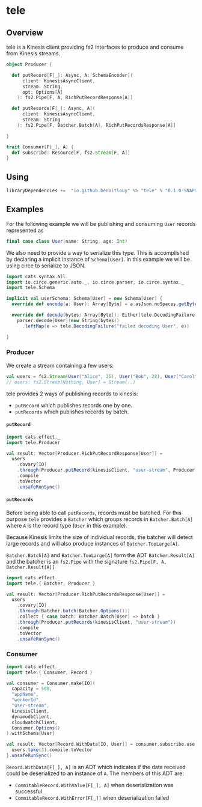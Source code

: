 # tele

## Overview

tele is a Kinesis client providing fs2 interfaces to produce and consume from Kinesis streams.

```scala
object Producer {

  def putRecord[F[_]: Async, A: SchemaEncoder](
      client: KinesisAsyncClient,
      stream: String,
      opt: Options[A]
    ): fs2.Pipe[F, A, RichPutRecordResponse[A]]

  def putRecords[F[_]: Async, A](
      client: KinesisAsyncClient,
      stream: String
    ): fs2.Pipe[F, Batcher.Batch[A], RichPutRecordsResponse[A]]

}

trait Consumer[F[_], A] {
  def subscribe: Resource[F, fs2.Stream[F, A]]
}
```

## Using

```scala
libraryDependencies +=  "io.github.benoitlouy" %% "tele" % "0.1.0-SNAPSHOT"
```

## Examples

For the following example we will be publishing and consuming `User` records 
represented as


```scala
final case class User(name: String, age: Int)
```


We also need to provide a way to serialize this type. This is accomplished by 
declaring a implicit instance of `Schema[User]`. In this example we will be 
using circe to serialize to JSON.

```scala
import cats.syntax.all._
import io.circe.generic.auto._, io.circe.parser, io.circe.syntax._
import tele.Schema

implicit val userSchema: Schema[User] = new Schema[User] {
  override def encode(a: User): Array[Byte] = a.asJson.noSpaces.getBytes()

  override def decode(bytes: Array[Byte]): Either[tele.DecodingFailure, User] =
    parser.decode[User](new String(bytes))
      .leftMap(e => tele.DecodingFailure("failed decoding User", e))

}
```

### Producer
We create a stream containing a few users:
```scala
val users = fs2.Stream(User("Alice", 35), User("Bob", 28), User("Carol", 24))
// users: fs2.Stream[Nothing, User] = Stream(..)
```

tele provides 2 ways of publishing records to kinesis:
  - `putRecord` which publishes records one by one.
  - `putRecords` which publishes records by batch.

#### `putRecord`
```scala
import cats.effect._
import tele.Producer

val result: Vector[Producer.RichPutRecordResponse[User]] =
  users
    .covary[IO]
    .through(Producer.putRecord(kinesisClient, "user-stream", Producer.Options()))
    .compile
    .toVector
    .unsafeRunSync()
```

#### `putRecords`
Before being able to call `putRecords`, records must be batched. For this purpose
`tele` provides a `Batcher` which groups records in `Batcher.Batch[A]`
where `A` is the record type (`User` in this example).

Because Kinesis limits the size of individual records, the batcher will detect
large records and will also produce instances of `Batcher.TooLarge[A]`.

`Batcher.Batch[A]` and `Batcher.TooLarge[A]` form the ADT `Batcher.Result[A]`
and the batcher is an `fs2.Pipe` with the signature
`fs2.Pipe[F, A, Batcher.Result[A]]`

```scala
import cats.effect._
import tele.{ Batcher, Producer }

val result: Vector[Producer.RichPutRecordsResponse[User]] =
  users
    .covary[IO]
    .through(Batcher.batch(Batcher.Options()))
    .collect { case batch: Batcher.Batch[User] => batch }
    .through(Producer.putRecords(kinesisClient, "user-stream"))
    .compile
    .toVector
    .unsafeRunSync()
```

### Consumer

```scala
import cats.effect._
import tele.{ Consumer, Record }

val consumer = Consumer.make[IO](
  capacity = 500,
  "appName",
  "workerId",
  "user-stream",
  kinesisClient,
  dynamodbClient,
  cloudwatchClient,
  Consumer.Options()
).withSchema[User]

val result: Vector[Record.WithData[IO, User]] = consumer.subscribe.use { users =>
  users.take(3).compile.toVector
}.unsafeRunSync()
```

`Record.WithData[F[_], A]` is an ADT which indicates if the data received could
be deserialized to an instance of `A`. The members of this ADT are:
  - `CommitableRecord.WithValue[F[_], A]` when deserialization was successful
  - `CommitableRecord.WithError[F[_]]` when deserialization failed
